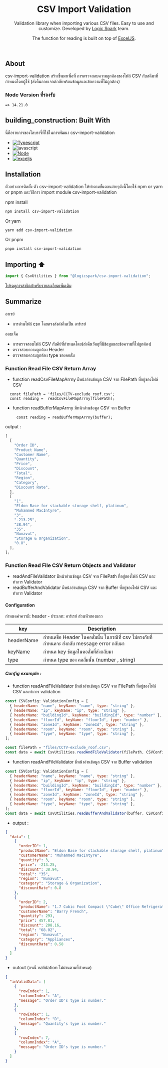 <a id="readme-top"></a>

<div align="center">
  <h1>CSV Import Validation</h1>
  
</div>

<p align=center> Validation library when importing various CSV files. Easy to use and customize. Developed by <a href="https://logicspark.com">Logic Spark</a> team. </p>

<p align=center> The function for reading is built on top of <a href="https://github.com/exceljs/exceljs">ExcelJS<a/>. </p>
<br>

## About

csv-import-validation สร้างขึ้นมาเพื่อที่ การตรวจสอบความถูกต้องของไฟล์ CSV กับสคีมาที่กำหนดโดยผู้ใช้ (ส่งคืนออบเจกต์กลับพร้อมข้อมูลและข้อความที่ไม่ถูกต้อง)

### Node Version ที่รองรับ

```
=> 14.21.0
```

## building_construction: Built With

นี่คือรายการของไลบรารี่ที่ใช้ในการพัฒนา csv-import-validation

- [![Typescript][typescript]][typescript-url]
- ![javascript][javascript]
- [![Node][node.js]][node-url]
- [![exceljs][exceljs.js]][exceljs-url]

## Installation

ตัวอย่างการติดตั้ง ตัว csv-import-validation ให้ทำตามขั้นตอนง่ายๆดังนี้โดยใช้ npm or yarn or pnpm และวิธีการ import module csv-import-validation

npm install

```bash
npm install csv-import-validation
```

Or yarn

```bash
yarn add csv-import-validation
```

Or pnpm

```bash
pnpm install csv-import-validation
```

## Importing ⬆

```js
import { CsvUtilities } from "@logicspark/csv-import-validation";
```

[โปรดดูการสาธิตสำหรับรายละเอียดเพิ่มเติม](https://github.com/logicspark/csv-import-validation/tree/main/demo)

## Summarize

อาเรย์

- การอ่านไฟล์ csv โดยตรงส่งค่าคืนเป็น อาร์เรย์

ออบเจ็ค

- การตรวจสอบไฟล์ CSV กับคีย์ที่กำหนดโดย(ส่งคืนวัตถุที่มีข้อมูลและข้อความที่ไม่ถูกต้อง)
- ตรวจสอบความถูกต้อง Header
- ตรวจสอบความถูกต้อง type ของคอลั่ม

### Function Read File CSV Return Array

- function readCsvFileMapArrny มีหน้าอ่านข้อมูล CSV จาก FilePath ที่อยู่ของไฟล์ CSV

```
  const filePath = 'files/CCTV-exclude_roof.csv';
  const reading =  readCsvFileMapArrny(filePath);
```

- function readBufferMapArrny มีหน้าอ่านข้อมูล CSV จาก Buffer

```
     const reading = readBufferMapArrny(ฺbuffer);
```

output :

```js
[
  [
    "Order ID",
    "Product Name",
    "Customer Name",
    "Quantity",
    "Price",
    "Discount",
    "Total",
    "Region",
    "Category",
    "Discount Rate",
  ],
  [
    "1",
    "Eldon Base for stackable storage shelf, platinum",
    "Muhammed MacIntyre",
    "3",
    "-213.25",
    "38.94",
    "35",
    "Nunavut",
    "Storage & Organization",
    "0.8",
  ],
];
```

### Function Read File CSV Return Objects and Validator

- readAndFileValidator มีหน้าอ่านข้อมูล CSV จาก FilePath ที่อยู่ของไฟล์ CSV และทำการ Validator
- readBufferAndValidator มีหน้าอ่านข้อมูล CSV จาก Buffer ที่อยู่ของไฟล์ CSV และทำการ Validator

#### Configuration

กำหนดค่าควรมี:
header - ประเภท: อาร์เรย์ ส่วนหัวของแถว

| key        | Description                                                                                  |
| ---------- | -------------------------------------------------------------------------------------------- |
| headerName | กำหนดชื่อ Header ในคอลั่มนั้น ในกรณีที่ csv ไม่ตรงกับที่กำหนดจะ ส่งกลับ message error กลับมา |
| keyName    | กำหนด key ข้อมูลในคอลั่มที่ส่งกลับมา                                                         |
| type       | กำหนด type ของ คอลั่มนั้น (number , string)                                                  |

##### Config example :

- function readAndFileValidator มีหน้าอ่านข้อมูล CSV จาก FilePath ที่อยู่ของไฟล์ CSV และทำการ validation

```js
const CSVConfig: ValidationConfig = [
  { headerName: "name", keyName: "name", type: "string" },
  { headerName: "ip", keyName: "ip", type: "string" },
  { headerName: "buildingId", keyName: "buildingId", type: "number" },
  { headerName: "floorId", keyName: "floorId", type: "number" },
  { headerName: "zoneId", keyName: "zoneId", type: "string" },
  { headerName: "room", keyName: "room", type: "string" },
  { headerName: "type", keyName: "type", type: "string" },
];

const filePath = "files/CCTV-exclude_roof.csv";
const data = await CsvUtilities.readAndFileValidator(filePath, CSVConfig);
```

- function readAndFileValidator มีหน้าอ่านข้อมูล CSV จาก Buffer validation

```js
const CSVConfig: ValidationConfig = [
  { headerName: "name", keyName: "name", type: "string" },
  { headerName: "ip", keyName: "ip", type: "string" },
  { headerName: "buildingId", keyName: "buildingId", type: "number" },
  { headerName: "floorId", keyName: "floorId", type: "number" },
  { headerName: "zoneId", keyName: "zoneId", type: "string" },
  { headerName: "room", keyName: "room", type: "string" },
  { headerName: "type", keyName: "type", type: "string" },
];
const data = await CsvUtilities.readBufferAndValidator(buffer, CSVConfig);
```

- output :

```json
{
  "data": [
    {
      "orderID": 1,
      "productName": "Eldon Base for stackable storage shelf, platinum",
      "customerName": "Muhammed MacIntyre",
      "quantity": 3,
      "price": -213.25,
      "discount": 38.94,
      "total": "35",
      "region": "Nunavut",
      "category": "Storage & Organization",
      "discountRate": 0.8
    },
    {
      "orderID": 2,
      "productName": "1.7 Cubic Foot Compact \"Cube\" Office Refrigerators",
      "customerName": "Barry French",
      "quantity": 293,
      "price": 457.81,
      "discount": 208.16,
      "total": "68.02",
      "region": "Nunavut",
      "category": "Appliances",
      "discountRate": 0.58
    }
  ]
}
```

- outout (กรณี validation ไม่ผ่านตามที่กำหนด)

```json
{
  "inValidData": [
    {
      "rowIndex": 1,
      "columnIndex": "A",
      "message": "Order ID's type is number."
    },
    {
      "rowIndex": 1,
      "columnIndex": "D",
      "message": "Quantity's type is number."
    },
    {
      "rowIndex": 7,
      "columnIndex": "A",
      "message": "Order ID's type is number."
    }
  ]
}
```

[javascript]: https://img.shields.io/badge/javascript-F0DB4F?style=for-the-badge&logo=javascript&logoColor=323330
[TypeScript]: https://img.shields.io/badge/typescript-007ACC?style=for-the-badge&logo=typescript&logoColor=white
[typescript-url]: https://www.typescriptlang.org/
[node.js]: https://img.shields.io/badge/Node.js-43853D?style=for-the-badge&logo=node.js&logoColor=white
[node-url]: https://nodejs.org/en
[exceljs.js]: https://img.shields.io/badge/sharp-exceljs-red
[exceljs-url]: https://github.com/exceljs/exceljs
